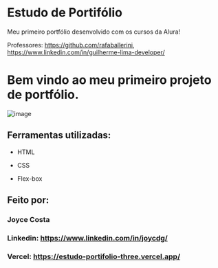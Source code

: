 # Estudo de Portifólio

Meu primeiro portfólio desenvolvido com os cursos da Alura!

Professores: https://github.com/rafaballerini, https://www.linkedin.com/in/guilherme-lima-developer/

# Bem vindo ao meu primeiro projeto de portfólio.

![image](https://github.com/JoyCDG/estudo-portifolio/blob/336b5b7b30478710f81ecc26a5094455adc5913c/Front-end-Primeiro%20Projeto%20Alura%20Portif%C3%B3lio.png)

## Ferramentas utilizadas:

* HTML

* CSS

* Flex-box

## Feito por:

### Joyce Costa

### Linkedin: https://www.linkedin.com/in/joycdg/
### Vercel: https://estudo-portifolio-three.vercel.app/

